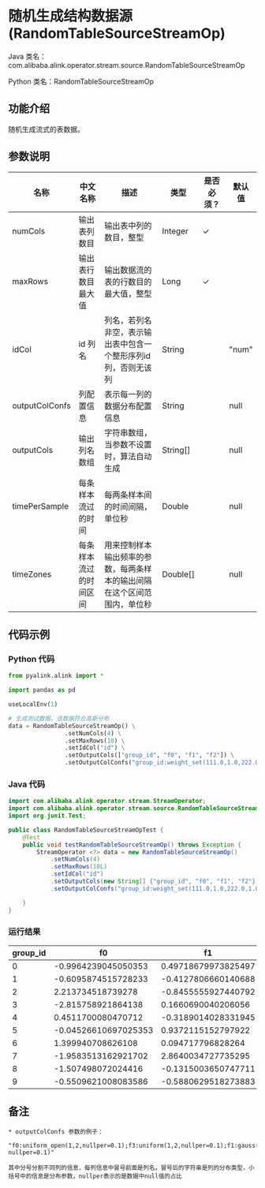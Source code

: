 # 随机生成结构数据源 (RandomTableSourceStreamOp)
Java 类名：com.alibaba.alink.operator.stream.source.RandomTableSourceStreamOp

Python 类名：RandomTableSourceStreamOp


## 功能介绍
随机生成流式的表数据。
## 参数说明
| 名称 | 中文名称 | 描述 | 类型 | 是否必须？ | 默认值 |
| --- | --- | --- | --- | --- | --- |
| numCols | 输出表列数目 | 输出表中列的数目，整型 | Integer | ✓ |  |
| maxRows | 输出表行数目最大值 | 输出数据流的表的行数目的最大值，整型 | Long | ✓ |  |
| idCol | id 列名 | 列名，若列名非空，表示输出表中包含一个整形序列id列，否则无该列 | String |  | "num" |
| outputColConfs | 列配置信息 | 表示每一列的数据分布配置信息 | String |  | null |
| outputCols | 输出列名数组 | 字符串数组，当参数不设置时，算法自动生成 | String[] |  | null |
| timePerSample | 每条样本流过的时间 | 每两条样本间的时间间隔，单位秒 | Double |  | null |
| timeZones | 每条样本流过的时间区间 | 用来控制样本输出频率的参数，每两条样本的输出间隔在这个区间范围内，单位秒 | Double[] |  | null |


## 代码示例
### Python 代码
```python
from pyalink.alink import *

import pandas as pd

useLocalEnv(1)

# 生成测试数据，该数据符合高斯分布
data = RandomTableSourceStreamOp() \
                .setNumCols(4) \
                .setMaxRows(10) \
                .setIdCol("id") \
                .setOutputCols(["group_id", "f0", "f1", "f2"]) \
                .setOutputColConfs("group_id:weight_set(111.0,1.0,222.0,1.0);f0:gauss(0,2);f1:gauss(0,2);f2:gauss(0,2)");
```
### Java 代码
```java
import com.alibaba.alink.operator.stream.StreamOperator;
import com.alibaba.alink.operator.stream.source.RandomTableSourceStreamOp;
import org.junit.Test;

public class RandomTableSourceStreamOpTest {
	@Test
	public void testRandomTableSourceStreamOp() throws Exception {
		StreamOperator <?> data = new RandomTableSourceStreamOp()
			.setNumCols(4)
			.setMaxRows(10L)
			.setIdCol("id")
			.setOutputCols(new String[] {"group_id", "f0", "f1", "f2"})
			.setOutputColConfs("group_id:weight_set(111.0,1.0,222.0,1.0);f0:gauss(0,2);f1:gauss(0,2);f2:gauss(0,2)");

	}
}
```
### 运行结果
| group_id | f0 | f1 | f2 |
| --- | --- | --- | --- |
| 0 | -0.9964239045050353 | 0.49718679973825497 | 0.1792735119342329 |
| 1 | -0.6095874515728233 | -0.4127806660140688 | 3.0630804909945755 |
| 2 | 2.213734518739278 | -0.8455555927440792 | -1.600352103528522 |
| 3 | -2.815758921864138 | 0.1660690040206056 | 2.5530930456104337 |
| 4 | 0.4511700080470712 | -0.3189014028331945 | 1.074516449728338 |
| 5 | -0.04526610697025353 | 0.9372115152797922 | 0.8801699948291315 |
| 6 | 1.399940708626108 | 0.094717796828264 | 1.8070419026410982 |
| 7 | -1.9583513162921702 | 2.8640034727735295 | 0.8341853784130754 |
| 8 | -1.507498072024416 | -0.1315003650747711 | -3.695551497151364 |
| 9 | -0.5509621008083586 | -0.5880629518273883 | 1.5237202683647566 |

## 备注
    * outputColConfs 参数的例子：
    
    "f0:uniform_open(1,2,nullper=0.1);f3:uniform(1,2,nullper=0.1);f1:gauss(0,1);f4:weight_set(1.0,1.0,2.0,5.0,nullper=0.1);f2:poisson(0.5, nullper=0.1)"
    
    其中分号分割不同列的信息，每列信息中冒号前面是列名，冒号后的字符串是列的分布类型，小括号中的信息是分布参数，nullper表示的是数据中null值的占比
